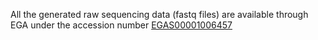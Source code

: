 All the generated raw sequencing data (fastq files) are available through EGA under the accession number [EGAS00001006457](https://ega-archive.org/datasets/EGAD00001009082)
